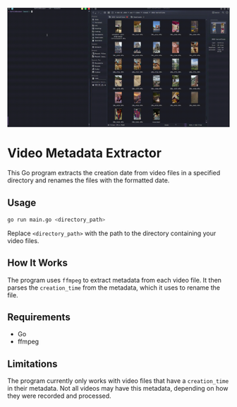 ![Demo](DEMO.gif)

# Video Metadata Extractor

This Go program extracts the creation date from video files in a specified directory and renames the files with the formatted date.

## Usage

```bash
go run main.go <directory_path>
```

Replace `<directory_path>` with the path to the directory containing your video files.

## How It Works

The program uses `ffmpeg` to extract metadata from each video file. It then parses the `creation_time` from the metadata, which it uses to rename the file.


## Requirements

- Go
- ffmpeg

## Limitations

The program currently only works with video files that have a `creation_time` in their metadata. Not all videos may have this metadata, depending on how they were recorded and processed.

